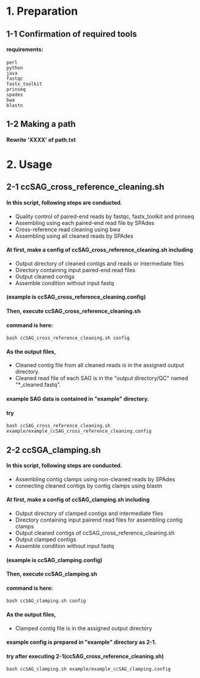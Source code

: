 # 1. Preparation
## 1-1 Confirmation of required tools
#### requirements:

	perl
	python
	java
	fastqc
	fastx_toolkit
	prinseq
	spades
	bwa
	blastn

## 1-2 Making a path

#### Rewrite 'XXXX' of path.txt


# 2. Usage

## 2-1 ccSAG_cross_reference_cleaning.sh  

#### In this script, following steps are conducted.  
* Quality control of paired-end reads by fastqc, fastx_toolkit and prinseq  
* Assembling using each paired-end read file by SPAdes  
* Cross-reference read cleaning using bwa  
* Assembling using all cleaned reads by SPAdes  
  

#### At first, make a config of ccSAG_cross_reference_cleaning.sh including  
* Output directory of cleaned contigs and reads or intermediate files  
* Directory containing input paired-end read files  
* Output cleaned contigs  
* Assemble condition without input fastq  
#### (example is ccSAG_cross_reference_cleaning.config)  
  

#### Then, execute ccSAG_cross_reference_cleaning.sh  
#### command is here:

	bash ccSAG_cross_reference_cleaning.sh config  


#### As the output files,  
* Cleaned contig file from all cleaned reads is in the assigned output directory.  
* Cleaned read file of each SAG is in the "output directory/QC" named "*_cleaned.fastq".  
  

#### example SAG data is contained in "example" directory.  
#### try

	bash ccSAG_cross_reference_cleaning.sh example/example_ccSAG_cross_reference_cleaning.config  


## 2-2 ccSGA_clamping.sh  
#### In this script, following steps are conducted.  
* Assembling contig clamps using non-cleaned reads by SPAdes  
* connecting cleaned contigs by contig clamps using blastn  
  

#### At first, make a config of ccSAG_clamping.sh including  
* Output directory of clamped contigs and intermediate files  
* Directory containing input pairend read files for assembling contig clamps  
* Output cleaned contigs of ccSAG_cross_reference_cleaning.sh  
* Output clamped contigs  
* Assemble condition without input fastq  
#### (example is ccSAG_clamping.config)  
  

#### Then, execute ccSAG_clamping.sh  
#### command is here:  

	bash ccSAG_clamping.sh config  
  

#### As the output files,  
* Clamped contig file is in the assigned output directory  
  

#### example config is prepared in "example" directory as 2-1.  
#### try after executing 2-1(ccSAG_cross_reference_cleaning.sh)

	bash ccSAG_clamping.sh example/example_ccSAG_clamping.config  
